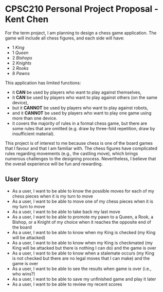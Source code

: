 # CPSC210 Personal Project Proposal -  Kent Chen

For the term project, I am planning to design a chess game application. 
The game will include all chess figures, and each side will have:
- 1 *King*
- 1 *Queen*
- 2 *Bishops*
- 2 *Knights*
- 2 *Rooks*
- 8 *Pawns*

This application has limited functions: 
- it **CAN** be used by players who want to play against themselves,
- it **CAN** be used by players who want to play against others (on the same device),
- but it **CANNOT** be used by players who want to play against robots,
- and it **CANNOT** be used by players who want to play one game using more than one device.
- it covers the majority of rules in a formal chess game, but there are some rules that are omitted (e.g. draw
by three-fold repetition, draw by insufficient material).

This project is of interest to me because chess is one of the board games that I favour
and that I am familiar with. The chess figures have complicated rules regarding movements (e.g., the castling move), 
which brings numerous challenges to the designing process. Nevertheless, I believe that the overall experience will be
fun and rewarding.

## User Story

- As a user, I want to be able to know the possible moves for each of my chess pieces when it is my turn to move
- As a user, I want to be able to move one of my chess pieces when it is my turn to move
- As a user, I want to be able to take back my last move
- As a user, I want to be able to promote my pawn to a Queen, a Rook, a Bishop, or a Knight of my choice when it reaches 
the opposite end of the board
- As a user, I want to be able to know when my King is checked (my King will be attacked)
- As a user, I want to be able to know when my King is checkmated (my King will be attacked but there is nothing I can 
do) and the game is over
- As a user, I want to be able to know when a stalemate occurs (my King is not checked but there are no legal moves that
I can make) and the game is over
- As a user, I want to be able to see the results when game is over (i.e., who wins?)
- As a user, I want to be able to save my unfinished game and play it later
- As a user, I want to be able to review my recent scores
